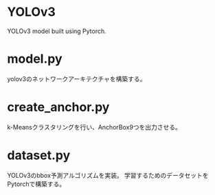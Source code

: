 # YOLOv3
YOLOv3 model built using Pytorch.

# model.py
yolov3のネットワークアーキテクチャを構築する。

# create_anchor.py
k-Meansクラスタリングを行い、AnchorBox9つを出力させる。

# dataset.py
YOLOv3のbbox予測アルゴリズムを実装。
学習するためのデータセットをPytorchで構築する。